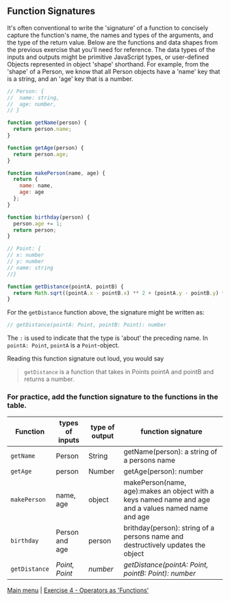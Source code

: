## Function Signatures

It's often conventional to write the 'signature' of a function to concisely
capture the function's name, the names and types of the arguments, and the type
of the return value. Below are the functions and data shapes from the previous exercise that you'll need for reference. The data types of the inputs and outputs might be primitive JavaScript types, or user-defined Objects represented in object 'shape' shorthand. For example, from the 'shape' of a Person, we know that all Person objects have a 'name' key that is a string, and an 'age' key that is a number.

```js
// Person: {
//  name: string,
//  age: number,
// }

function getName(person) {
  return person.name;
}

function getAge(person) {
  return person.age;
}

function makePerson(name, age) {
  return {
    name: name,
    age: age
  };
}

function birthday(person) {
  person.age += 1;
  return person;
}

// Point: {
// x: number
// y: number
// name: string
//}

function getDistance(pointA, pointB) {
  return Math.sqrt((pointA.x - pointB.x) ** 2 + (pointA.y - pointB.y) ** 2);
}
```

For the `getDistance` function above, the signature might
be written as:

```js
// getDistance(pointA: Point, pointB: Point): number
```

The `:` is used to indicate that the type is 'about' the preceding name. In
`pointA: Point`, `pointA` is a `Point`-object.

Reading this function signature out loud, you would say

> `getDistance` is a function that takes in Points pointA and pointB and returns
> a number.

### For practice, add the function signature to the functions in the table.

| Function | types of inputs | type of output | function signature                                  |
| ------------- | --------------- | -------------- | --------------------------------------------------- |
| `getName`     |  Person  |   String   |  getName(person): a string of a persons name  |
| `getAge`      |  person |   Number    |  getAge(person): number      |
| `makePerson`  | name, age | object| makePerson(name, age):makes an object with a keys named name and age and a values named name and age    |
| `birthday`    |   Person and age  |  person  |  brithday(person): string of a persons name and destructively updates the object      |
| `getDistance` | _Point, Point_  | _number_       | _getDistance(pointA: Point, pointB: Point): number_ |


[Main menu](README.md) | [Exercise 4 - Operators as 'Functions'](ex4.md)
